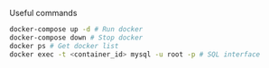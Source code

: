 

Useful commands

```bash
docker-compose up -d # Run docker
docker-compose down # Stop docker
docker ps # Get docker list
docker exec -t <container_id> mysql -u root -p # SQL interface
```
